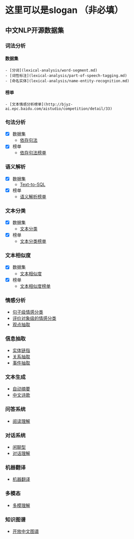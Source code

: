 # 这里可以是slogan （非必填）

## 中文NLP开源数据集

### 词法分析
#### 数据集
    - [分词](lexical-analysis/word-segment.md)   
    - [词性标注](lexical-analysis/part-of-speech-tagging.md)
    - [命名实体](lexical-analysis/name-entity-recognition.md)
#### 榜单
    - [文本情感分析榜单](http://bjyz-ai.epc.baidu.com/aistudio/competition/detail/33)

### 句法分析
* [x] 数据集
    - [依存句法](dependency-parsing/dependency-parsing.md)<br>
* [x] 榜单
    - [依存句法榜单](http://bjyz-ai.epc.baidu.com/aistudio/competition/detail/33)
### 语义解析
* [x] 数据集
    - [Text-to-SQL](semantic-parsing/semantic-parsing.md)
* [x] 榜单
    - [语义解析榜单](http://bjyz-ai.epc.baidu.com/aistudio/competition/detail/33)
### 文本分类
* [x] 数据集
    - [文本分类](text-classification/text-classification.md)
* [x] 榜单
    - [文本分类榜单](http://bjyz-ai.epc.baidu.com/aistudio/competition/detail/33)
### 文本相似度
* [x] 数据集
    - [文本相似度](text-similarity/text-similarity.md)
* [x] 榜单
    - [文本相似度榜单](http://bjyz-ai.epc.baidu.com/aistudio/competition/detail/33)
### 情感分析
- [句子级情感分类](sentiment-analysis/sentiment-classification.md)
- [评价对象级的情感分类](sentiment-analysis/aspect-level-sentiment-classification.md)
- [观点抽取](sentiment-analysis/opinion-role-labeling.md)

### 信息抽取
- [实体链指](information-extraction/entity_linking.md)
- [关系抽取](information-extraction/relation-extraction.md)
- [事件抽取](information-extraction/event-extraction.md)

### 文本生成
- [自动摘要](text-generation/automatic-summarization.md)
- [中文诗歌](text-generation/chinese-poetry.md)

### 问答系统
- [阅读理解](question-answering/mrc.md)

### 对话系统
- [闲聊型](dialog/open-domain-dialog.md)
- [对话理解](dialog/task-based/spoken-language-understanding.md)

### 机器翻译
- [机器翻译](machine-translation/machine-translation.md)
### 多模态
- [多模理解](multimodal/multimodal.md)

### 知识图谱
- [开放中文图谱](knowledge-graph/open-knowledge-graph.md)
